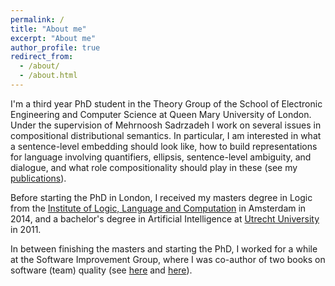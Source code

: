 ```yaml
---
permalink: /
title: "About me"
excerpt: "About me"
author_profile: true
redirect_from:
  - /about/
  - /about.html
---
```


I'm a third year PhD student in the Theory Group of the School of Electronic Engineering and Computer Science at Queen Mary University of London. Under the supervision of Mehrnoosh Sadrzadeh I work on several issues in compositional distributional semantics. In particular, I am interested in what a sentence-level embedding should look like, how to build representations for language involving quantifiers, ellipsis, sentence-level ambiguity, and dialogue, and what role compositionality should play in these (see my <a href="{{ base_path }}/publications/" rel="permalink">publications</a>).

Before starting the PhD in London, I received my masters degree in Logic from the <a href="https://illc.uva.nl">Institute of Logic, Language and Computation</a> in Amsterdam in 2014, and a bachelor's degree in Artificial Intelligence at <a href="https://www.uu.nl/en">Utrecht University</a> in 2011.

In between finishing the masters and starting the PhD, I worked for a while at the Software Improvement Group, where I was co-author of two books on software (team) quality (see <a href="http://shop.oreilly.com/product/0636920049159.do">here</a> and <a href="http://shop.oreilly.com/product/0636920048565.do">here</a>).
